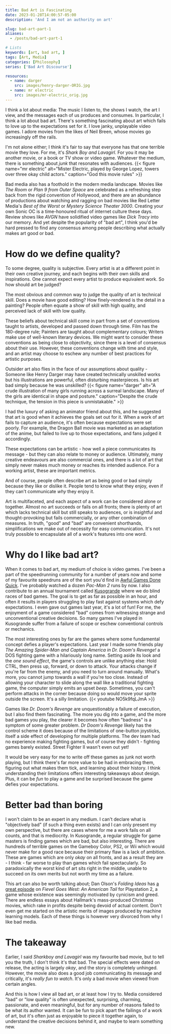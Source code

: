 ```yaml
---
title: Bad Art is Fascinating
date: 2023-01-28T14:00:57-05:00
description: 'And I am not an authority on art'

slug: bad-art-part-1
aliases:
  - /posts/bad-art-part-1

# Lists
keywords: [art, bad art, ]
tags: [Art, Media]
categories: [Philosophy]
series: ['Bad Art Discourse']

resources:
  - name: darger
    src: images/henry-darger-ORIG.jpg
  - name: mr electric
    src: images/mr-electric_orig.jpg
---
```


I think a lot about media: The music I listen to, the shows I watch, the art I view, and the messages each of us produces and consumes. In particular, I think a lot about bad art. There's something fascinating about art which fails to love up to the expectations set for it. I love janky, unplayable video games. I adore movies from the likes of Neil Breen, whose movies go increasingly off the rails.

I'm not alone either; I think it's fair to say that everyone has that one terrible movie they love. For me, it's _Shark Boy and Lavagirl_. For you it may be another movie, or a book or TV show or video game. Whatever the medium, there is something about _junk_ that resonates with audiences.
{{< figure name="mr electric" alt="Mister Electric, played by George Lopez, towers over three okay child actors." caption="God this movie rules" >}}

Bad media also has a foothold in the modern media landscape. Movies like _The Room_ or _Plan 9 from Outer Space_ are celebrated as a refreshing step back from the rigid convention of Hollywood, and there are an abundance of productions about watching and ragging on bad movies like Red Letter Media's _Best of the Worst_ or _Mystery Science Theater 3000_. Creating your own Sonic OC is a time-honoured ritual of internet culture these days. Review shows like _AVGN_ have solidified video games like _Dick Tracy_ into our memory. And yet despite the popularity of "bad art", I think you'd be hard pressed to find any consensus among people describing what actually makes art good or bad.

# How do we define quality?
To some degree, quality is subjective. Every artist is at a different point in their own creative journey, and each begins with their own skills and inspirations. One cannot expect every artist to produce equivalent work. So how should art be judged?

The most obvious and common way to judge the quality of art is technical skill. Does a movie have good editing? How finely-rendered is the detail in a painting? People often equate a show of skill with high quality, and perceived lack of skill with low quality.

These beliefs about technical skill come in part from a set of conventions taught to artists, developed and passed down through time. Film has the 180-degree rule; Painters are taught about complementary colours; Writers make use of well-known literary devices. We might want to consider these conventions as being close to objectivity, since there is a level of consensus about their use. However, these conventions change with time and style, and an artist may choose to eschew any number of best practices for artistic purposes.
<!-- {{< figure name="bean" alt="Bean, a farmer from Fantastic Mister Fox, sits in front of his hunting trophies." caption="Wes Anderson's straight-ahead shots always tell a story." >}} -->

Outsider art also flies in the face of our assumptions about quality - Someone like Henry Darger may have created technically unskilled works but his illustrations are powerful, often disturbing masterpieces. Is his art bad simply because he was unskilled?
{{< figure name="darger" alt="A crude illustration of many girls running across a surreal landscape. Many of the girls are identical in shape and posture." caption="Despite the crude technique, the tension in this piece is unmistakable." >}}

I had the luxury of asking an animator friend about this, and he suggested that art is good when it achieves the goals set out for it. When a work of art fails to capture an audience, it's often because expectations were set poorly. For example, the Dragon Ball movie was marketed as an adaptation of the anime, but failed to live up to those expectations, and fans judged it accordingly.

These expectations can be artistic - how well a piece communicates its message - but they can also relate to money or audience. Ultimately, many creative endeavours are also commercial ones, and there is a lot of art that simply never makes much money or reaches its intended audience. For a working artist, these are important metrics.

And of course, people often describe art as being good or bad simply because they like or dislike it. People tend to know what they enjoy, even if they can't communicate _why_ they enjoy it.

Art is multifaceted, and each aspect of a work can be considered alone or together. Almost no art succeeds or fails on all fronts; there is plenty of art which lacks technical skill but still speaks to audiences, or is insightful and thought-provoking but fails commercially, or any other combination of measures. In truth, "good" and "bad" are convenient shorthands, simplifications we make out of necessity for easy communication. It's not truly possible to encapsulate all of a work's features into one word.

# Why do I like bad art?
When it comes to bad art, my medium of choice is video games. I've been a part of the speedrunning community for a number of years now and some of my favourite speedruns are of the sort you'd find in [Awful Games Done Quick](https://gdqvods.com/category/awful-games-done-quick). I've probably watched a dozen _Pac-Man 2_ runs by now. I also contribute to an annual tournament called [Kusogrande](https://kusogran.de) where we do blind races of bad games. The goal is to get as far as possible in an hour, and often it results in players struggling to play fast against systems which defy expectations. I even gave out games last year, it's a lot of fun! For me, the enjoyment of a game considered "bad" comes from witnessing strange and unconventional creative decisions. So many games I've played in Kusogrande suffer from a failure of scope or eschew conventional controls or mechanics.

The most interesting ones by far are the games where some fundamental concept defies a player's expectations. Last year I made some friends play _The Amazing Spider-Man and Captain America in Dr. Doom's Revenge!_ a DOS fighting game with a hilariously long name. Setting aside its look and the _one sound effect_, the game's controls are unlike anything else: Hold CTRL, then press up, forward, or down to attack. Your attacks change if you're far from the enemy, and you need to turn around manually. What's more, you cannot jump towards a wall if you're too close. Instead of allowing your character to slide along the wall like a traditional fighting game, the computer simply emits an upset _beep_. Sometimes, you can't perform attacks in the corner because doing so would move your sprite outside the screen. It's a silly limitation.
{{< youtube NO5k9fqLJmA >}}

Games like _Dr. Doom's Revenge_ are unquestionably a failure of execution, but I also find them fascinating. The more you dig into a game, and the more bad games you play, the clearer it becomes how often "badness" is a symptom of some greater problem. _Dr Doom's Revenge_ likely has the control scheme it does because of the limitations of one-button joysticks, itself a side effect of developing for multiple platforms. The dev team had no experience making fighting games, but of course they didn't - fighting games barely existed. Street Fighter II wasn't even out yet!

It would be very easy for me to write off these games as junk not worth playing, but I think there's far more value to be had in embracing them, figuring out what makes them tick, and learning about their history. I think understanding their limitations offers interesting takeaways about design. Plus, it can be _fun_ to play a game and be surprised because the game defies your expectations.

# Better bad than boring
I won't claim to be an expert in any medium. I can't declare what is "objectively bad" (if such a thing even exists) and I can only present my own perspective, but there are cases where for me a work fails on all counts, and that is mediocrity. In Kusogrande, a regular struggle for game masters is finding games which are bad, but also interesting. There are hundreds of terrible games on the Gameboy Color, PS2, or Wii which would never make for a good race because their primary flaw is a lack of ambition. These are games which are only _okay_ on all fronts, and as a result they are - I think - far worse to play than games which fail spectacularly. So paradoxically the worst kind of art sits right in the middle, unable to succeed on its own merits but not worth my time as a failure.

This art can also be worth talking about; Dan Olson's _Folding Ideas_ has [a great episode](https://www.youtube.com/watch?v=--SXFB7m6mk) on _Fievel Goes West: An American Tail_ for Playstation 2, a game whose existence was seemingly motivated by cynicism and greed. There are endless essays about Hallmark's mass-produced Christmas movies, which rake in profits despite being devoid of actual content. Don't even get me started on the artistic merits of images produced by machine learning models. Each of these things is however very divorced from why I like bad media.

# The takeaway
Earlier, I said _Sharkboy and Lavagirl_ was my favourite bad movie, but to tell you the truth, I don't think it's that bad. The special effects were dated on release, the acting is largely _okay_, and the story is completely unhinged. However, the movie also does a good job communicating its message and critically, it's _really fun to watch_. It's only a bad movie when viewed from certain angles.

And this is how I view all bad art, or at least how I try to. Media considered "bad" or "low quality" is often unexpected, surprising, charming, passionate, and even meaningful, but for any number of reasons failed to be what its author wanted. It can be fun to pick apart the failings of a work of art, but it's often just as enjoyable to piece it together again, to understand the creative decisions behind it, and maybe to learn something new.